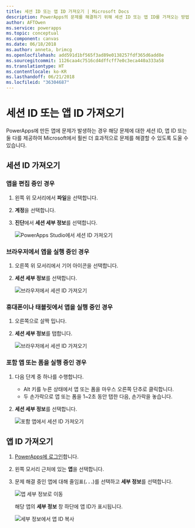 ```yaml
---
title: 세션 ID 또는 앱 ID 가져오기 | Microsoft Docs
description: PowerApps의 문제를 해결하기 위해 세션 ID 또는 앱 ID를 가져오는 방법
author: AFTOwen
ms.service: powerapps
ms.topic: conceptual
ms.component: canvas
ms.date: 06/18/2018
ms.author: anneta, brimcg
ms.openlocfilehash: add591d1bf565f3ad89e0138257fdf365d6add8e
ms.sourcegitcommit: 1126caa4c7516cd4dffcff7e0c3eca440a333a58
ms.translationtype: HT
ms.contentlocale: ko-KR
ms.lasthandoff: 06/21/2018
ms.locfileid: "36304687"
---
```

# <a name="get-a-session-id-or-an-app-id"></a>세션 ID 또는 앱 ID 가져오기
PowerApps에 만든 앱에 문제가 발생하는 경우 해당 문제에 대한 세션 ID, 앱 ID 또는 둘 다를 제공하여 Microsoft에서 훨씬 더 효과적으로 문제를 해결할 수 있도록 도울 수 있습니다.

## <a name="get-the-session-id"></a>세션 ID 가져오기

### <a name="when-editing-an-app"></a>앱을 편집 중인 경우
1. 왼쪽 위 모서리에서 **파일**을 선택합니다.

1. **계정**을 선택합니다.

1. **진단**에서 **세션 세부 정보**를 선택합니다.

    ![PowerApps Studio에서 세션 ID 가져오기](media/get-sessionid/studio.png)

### <a name="when-running-an-app-in-a-browser"></a>브라우저에서 앱을 실행 중인 경우
1. 오른쪽 위 모서리에서 기어 아이콘을 선택합니다.

1. **세션 세부 정보**를 선택합니다.

    ![브라우저에서 세션 ID 가져오기](media/get-sessionid/browser.png)

### <a name="when-running-an-app-on-a-phone-or-a-tablet"></a>휴대폰이나 태블릿에서 앱을 실행 중인 경우
1. 오른쪽으로 살짝 밉니다.

1. **세션 세부 정보**를 탭합니다.

    ![브라우저에서 세션 ID 가져오기](media/get-sessionid/mobile.png)

### <a name="when-running-an-embedded-app-or-form"></a>포함 앱 또는 폼을 실행 중인 경우
1. 다음 단계 중 하나를 수행합니다.

    - Alt 키를 누른 상태에서 앱 또는 폼을 마우스 오른쪽 단추로 클릭합니다.
    - 두 손가락으로 앱 또는 폼을 1~2초 동안 탭한 다음, 손가락을 놓습니다.

1. **세션 세부 정보**를 선택합니다.

    ![포함 앱에서 세션 ID 가져오기](media/get-sessionid/embedded.png)

## <a name="get-an-app-id"></a>앱 ID 가져오기
1. [PowerApps에 로그인](https://powerapps.microsoft.com)합니다.

1. 왼쪽 모서리 근처에 있는 **앱**을 선택합니다.

1. 문제 해결 중인 앱에 대해 줄임표(**. . .**)를 선택하고 **세부 정보**를 선택합니다.

    ![앱 세부 정보로 이동](./media/get-sessionid/details.png)

    해당 앱의 **세부 정보** 창 하단에 앱 ID가 표시됩니다.

    ![세부 정보에서 앱 ID 복사](./media/get-sessionid/app-id.png)
